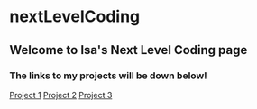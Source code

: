 # nextLevelCoding
## Welcome to Isa's Next Level Coding page
### The links to my projects will be down below!

[Project 1](project1/index.html)
[Project 2](project2/index.html)
[Project 3](project3/index.html)